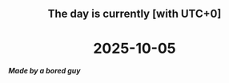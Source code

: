 <h2 align=center>The day is currently [with UTC+0]</h2>
<h1 align=center><!--TIME BEGIN-->2025-10-05<!--TIME END--></h1>
<h5>Made by a bored guy</h5>
